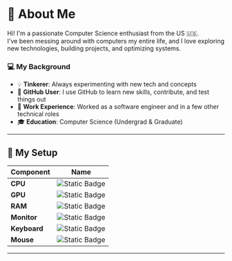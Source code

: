 # 👋 About Me  

Hi! I'm a passionate Computer Science enthusiast from the US 🇺🇸.  
I've been messing around with computers my entire life, and I love exploring new technologies, building projects, and optimizing systems.  

### 💻 My Background  
- 💡 **Tinkerer**: Always experimenting with new tech and concepts  
- 🚀 **GitHub User**: I use GitHub to learn new skills, contribute, and test things out  
- 💼 **Work Experience**: Worked as a software engineer and in a few other technical roles
- 🎓 **Education**: Computer Science (Undergrad & Graduate)  

---

## 🔧 My Setup  

| **Component** | **Name** |  
|-------------|----------------------------|  
| **CPU** | ![Static Badge](https://img.shields.io/badge/AMD_Ryzen_7_5800X-red) |  
| **GPU** | ![Static Badge](https://img.shields.io/badge/AMD_Radeon_RX_6900_XT_16GB-red) |  
| **RAM** | ![Static Badge](https://img.shields.io/badge/32GB_DDR4-blue) |  
| **Monitor** | ![Static Badge](https://img.shields.io/badge/1440P_Ultra_Wide-green) |  
| **Keyboard** | ![Static Badge](https://img.shields.io/badge/DuckyShine_3_YOTS_(2013)-purple) |  
| **Mouse** | ![Static Badge](https://img.shields.io/badge/Razer-green) |  

---
